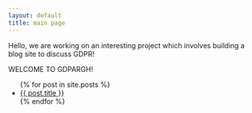 ```yaml
---
layout: default
title: main page 
---
```


Hello, we are working on an interesting project which involves building a blog site to discuss GDPR! 

WELCOME TO GDPARGH!

<ul>
  {% for post in site.posts %}
    <li>
      <a href="{{ post.url }}">{{ post.title }}</a>
    </li>
  {% endfor %}
</ul>
